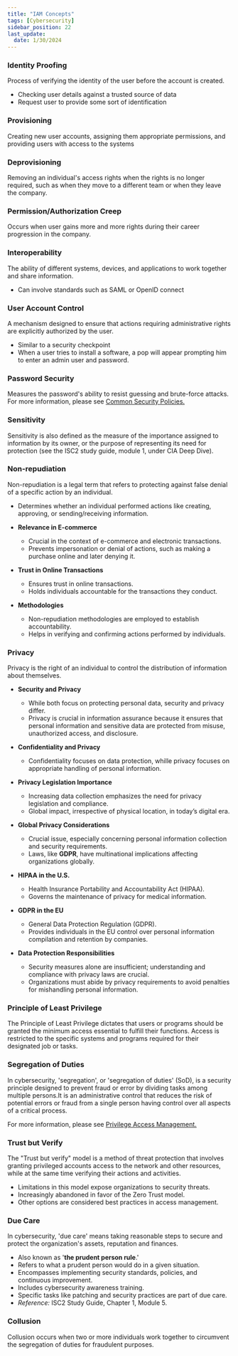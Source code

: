 ```yaml
---
title: "IAM Concepts"
tags: [Cybersecurity]
sidebar_position: 22
last_update:
  date: 1/30/2024
---
```




### Identity Proofing

Process of verifying the identity of the user before the account is created.

- Checking user details against a trusted source of data
- Request user to provide some sort of identification

### Provisioning 

Creating new user accounts, assigning them appropriate permissions, and providing users with access to the systems 

### Deprovisioning 

Removing an individual's access rights when the rights is no longer required, such as when they move to a different team or when they leave the company. 

### Permission/Authorization Creep 

Occurs when user gains more and more rights during their career progression in the company.

### Interoperability 

The ability of different systems, devices, and applications to work together 
and share information.

- Can involve standards such as SAML or OpenID connect

### User Account Control 

A mechanism designed to ensure that actions requiring administrative rights are explicitly authorized by the user.

- Similar to a security checkpoint
- When a user tries to install a software, a pop will appear prompting him to enter an admin user and password.

### Password Security  

Measures the password's ability to resist guessing and brute-force attacks.
For more information, please see [Common Security Policies.](../006-Security-Operations/014-Common-Security-Policies.md#password-policy) 

### Sensitivity 

Sensitivity is also defined as the measure of the importance assigned to information by its owner, or the purpose of representing its need for protection (see the ISC2 study guide, module 1, under CIA Deep Dive).

### Non-repudiation

Non-repudiation is a legal term that refers to protecting against false denial of a specific action by an individual.

  - Determines whether an individual performed actions like creating, approving, or sending/receiving information.

- **Relevance in E-commerce**
  - Crucial in the context of e-commerce and electronic transactions.
  - Prevents impersonation or denial of actions, such as making a purchase online and later denying it.

- **Trust in Online Transactions**
  - Ensures trust in online transactions.
  - Holds individuals accountable for the transactions they conduct.

- **Methodologies**
  - Non-repudiation methodologies are employed to establish accountability.
  - Helps in verifying and confirming actions performed by individuals.

### Privacy 

Privacy is the right of an individual to control the distribution of information about themselves.

- **Security and Privacy**
  - While both focus on protecting personal data, security and privacy differ.
  - Privacy is crucial in information assurance because it ensures that personal information and sensitive data are protected from misuse, unauthorized access, and disclosure.

- **Confidentiality and Privacy**
  - Confidentiality focuses on data protection, whille privacy focuses on appropriate handling of personal information.

- **Privacy Legislation Importance**
  - Increasing data collection emphasizes the need for privacy legislation and compliance.
  - Global impact, irrespective of physical location, in today’s digital era.

- **Global Privacy Considerations**
  - Crucial issue, especially concerning personal information collection and security requirements.
  - Laws, like **GDPR**, have multinational implications affecting organizations globally.

- **HIPAA in the U.S.**
  - Health Insurance Portability and Accountability Act (HIPAA).
  - Governs the maintenance of privacy for medical information.

- **GDPR in the EU**
  - General Data Protection Regulation (GDPR).
  - Provides individuals in the EU control over personal information compilation and retention by companies.


- **Data Protection Responsibilities**
  - Security measures alone are insufficient; understanding and compliance with privacy laws are crucial.
  - Organizations must abide by privacy requirements to avoid penalties for mishandling personal information.

### Principle of Least Privilege

The Principle of Least Privilege dictates that users or programs should be granted the minimum access essential to fulfill their functions. Access is restricted to the specific systems and programs required for their designated job or tasks.

### Segregation of Duties 

In cybersecurity, 'segregation', or 'segregation of duties' (SoD), is a security principle designed to prevent fraud or error by dividing tasks among multiple persons.It is an administrative control that reduces the risk of potential errors or fraud from a single person having control over all aspects of a critical process.

For more information, please see [Privilege Access Management.](../002-Managing-Access/011-Privilege-Access-Management.md)

### Trust but Verify 

The "Trust but verify" model is a method of threat protection that involves granting privileged accounts access to the network and other resources, while at the same time verifying their actions and activities. 

- Limitations in this model expose organizations to security threats.
- Increasingly abandoned in favor of the Zero Trust model.
- Other options are considered best practices in access management.

### Due Care 

In cybersecurity, 'due care' means taking reasonable steps to secure and protect the organization's assets, reputation and finances. 

- Also known as '**the prudent person rule**.'
- Refers to what a prudent person would do in a given situation.
- Encompasses implementing security standards, policies, and continuous improvement.
- Includes cybersecurity awareness training.
- Specific tasks like patching and security practices are part of due care.
- *Reference:* ISC2 Study Guide, Chapter 1, Module 5.

### Collusion 

Collusion occurs when two or more individuals work together to circumvent the segregation of duties for fraudulent purposes.
